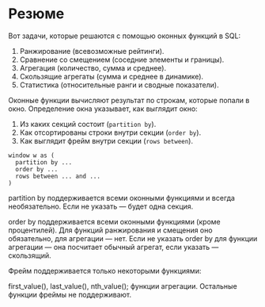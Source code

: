 # Резюме

Вот задачи, которые решаются с помощью оконных функций в SQL:

  1. Ранжирование (всевозможные рейтинги).
  2. Сравнение со смещением (соседние элементы и границы).
  3. Агрегация (количество, сумма и среднее).
  4. Скользящие агрегаты (сумма и среднее в динамике).
  5. Статистика (относительные ранги и сводные показатели).

  
Оконные функции вычисляют результат по строкам, которые попали в окно. 
Определение окна указывает, как выглядит окно:

  1. Из каких секций состоит (`partition by`).
  2. Как отсортированы строки внутри секции (`order by`).
  3. Как выглядит фрейм внутри секции (`rows between`).

```
window w as (
  partition by ...
  order by ...
  rows between ... and ...
)
```

partition by поддерживается всеми оконными функциями и всегда необязательно. Если не указать — будет одна секция.

order by поддерживается всеми оконными функциями (кроме процентилей). Для функций ранжирования и смещения оно обязательно, для агрегации — нет. Если не указать order by для функции агрегации — она посчитает обычный агрегат, если указать — скользящий.

Фрейм поддерживается только некоторыми функциями:

first_value(), last_value(), nth_value();
функции агрегации.
Остальные функции фреймы не поддерживают.
